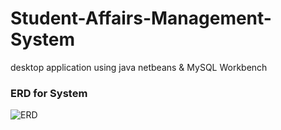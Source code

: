 # Student-Affairs-Management-System
desktop application using java netbeans & MySQL Workbench
### ERD for System
![ERD](https://user-images.githubusercontent.com/56036913/153690521-97660c4e-23ef-4665-a3d1-9c5f7a0f711d.PNG)


